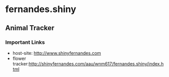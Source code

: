# fernandes.shiny

## Animal Tracker

### Important Links

- host-site: http://www.shinyfernandes.com
- flower tracker:http://shinyfernandes.com/aau/wnm617/fernandes.shiny/index.html